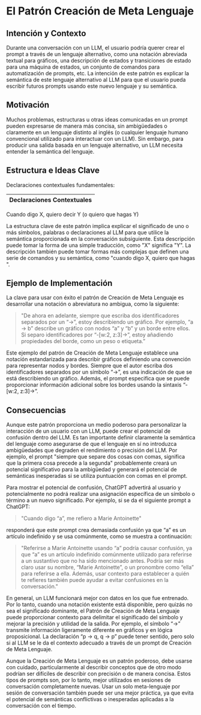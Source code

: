 # El Patrón Creación de Meta Lenguaje

## Intención y Contexto

Durante una conversación con un LLM, el usuario podría querer crear el prompt a través de un lenguaje alternativo, como una notación abreviada textual para gráficos, una descripción de estados y transiciones de estado para una máquina de estados, un conjunto de comandos para automatización de prompts, etc. La intención de este patrón es explicar la semántica de este lenguaje alternativo al LLM para que el usuario pueda escribir futuros prompts usando este nuevo lenguaje y su semántica.

## Motivación

Muchos problemas, estructuras u otras ideas comunicadas en un prompt pueden expresarse de manera más concisa, sin ambigüedades o claramente en un lenguaje distinto al inglés (o cualquier lenguaje humano convencional utilizado para interactuar con un LLM). Sin embargo, para producir una salida basada en un lenguaje alternativo, un LLM necesita entender la semántica del lenguaje.

## Estructura e Ideas Clave

Declaraciones contextuales fundamentales:

|Declaraciones Contextuales
|-|
Cuando digo X, quiero decir Y (o quiero que hagas Y)

La estructura clave de este patrón implica explicar el significado de uno o más símbolos, palabras o declaraciones al LLM para que utilice la semántica proporcionada en la conversación subsiguiente. Esta descripción puede tomar la forma de una simple traducción, como "X" significa "Y". La descripción también puede tomar formas más complejas que definen una serie de comandos y su semántica, como "cuando digo X, quiero que hagas ".

## Ejemplo de Implementación

La clave para usar con éxito el patrón de Creación de Meta Lenguaje es desarrollar una notación o abreviatura no ambigua, como la siguiente:

> "De ahora en adelante, siempre que escriba dos identificadores separados por un “→”, estoy describiendo un gráfico. Por ejemplo, “a → b” describe un gráfico con nodos “a” y “b” y un borde entre ellos. Si separo identificadores por “-[w:2, z:3]→”, estoy añadiendo propiedades del borde, como un peso o etiqueta.”

Este ejemplo del patrón de Creación de Meta Lenguaje establece una notación estandarizada para describir gráficos definiendo una convención para representar nodos y bordes. Siempre que el autor escriba dos identificadores separados por un símbolo “→”, es una indicación de que se está describiendo un gráfico. Además, el prompt especifica que se puede proporcionar información adicional sobre los bordes usando la sintaxis “-[w:2, z:3]→”.

## Consecuencias

Aunque este patrón proporciona un medio poderoso para personalizar la interacción de un usuario con un LLM, puede crear el potencial de confusión dentro del LLM. Es tan importante definir claramente la semántica del lenguaje como asegurarse de que el lenguaje en sí no introduzca ambigüedades que degraden el rendimiento o precisión del LLM. Por ejemplo, el prompt "siempre que separe dos cosas con comas, significa que la primera cosa precede a la segunda" probablemente creará un potencial significativo para la ambigüedad y generará el potencial de semánticas inesperadas si se utiliza puntuación con comas en el prompt.

Para mostrar el potencial de confusión, ChatGPT advertirá al usuario y potencialmente no podrá realizar una asignación específica de un símbolo o término a un nuevo significado. Por ejemplo, si se da el siguiente prompt a ChatGPT: 

> "Cuando digo “a”, me refiero a Marie Antoinette"

responderá que este prompt crea demasiada confusión ya que “a” es un artículo indefinido y se usa comúnmente, como se muestra a continuación:

> "Referirse a Marie Antoinette usando “a” podría causar confusión, ya que “a” es un artículo indefinido comúnmente utilizado para referirse a un sustantivo que no ha sido mencionado antes. Podría ser más claro usar su nombre, “Marie Antoinette”, o un pronombre como “ella” para referirse a ella. Además, usar contexto para establecer a quién te refieres también puede ayudar a evitar confusiones en la conversación."

En general, un LLM funcionará mejor con datos en los que fue entrenado. Por lo tanto, cuando una notación existente está disponible, pero quizás no sea el significado dominante, el Patrón de Creación de Meta Lenguaje puede proporcionar contexto para delimitar el significado del símbolo y mejorar la precisión y utilidad de la salida. Por ejemplo, el símbolo “→” transmite información ligeramente diferente en gráficos y en lógica proposicional. La declaración “p → q, q → p” puede tener sentido, pero solo si al LLM se le da el contexto adecuado a través de un prompt de Creación de Meta Lenguaje.

Aunque la Creación de Meta Lenguaje es un patrón poderoso, debe usarse con cuidado, particularmente al describir conceptos que de otro modo podrían ser difíciles de describir con precisión o de manera concisa. Estos tipos de prompts son, por lo tanto, mejor utilizados en sesiones de conversación completamente nuevas. Usar un solo meta-lenguaje por sesión de conversación también puede ser una mejor práctica, ya que evita el potencial de semánticas conflictivas o inesperadas aplicadas a la conversación con el tiempo.